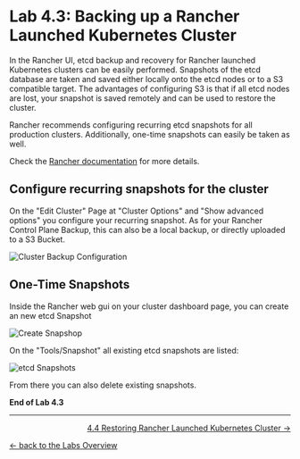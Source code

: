 # Lab 4.3: Backing up a Rancher Launched Kubernetes Cluster

In the Rancher UI, etcd backup and recovery for Rancher launched Kubernetes clusters can be easily performed. Snapshots of the etcd database are taken and saved either locally onto the etcd nodes or to a S3 compatible target. The advantages of configuring S3 is that if all etcd nodes are lost, your snapshot is saved remotely and can be used to restore the cluster.

Rancher recommends configuring recurring etcd snapshots for all production clusters. Additionally, one-time snapshots can easily be taken as well.

Check the [Rancher documentation](https://rancher.com/docs/rancher/v2.x/en/cluster-admin/backing-up-etcd/) for more details.

## Configure recurring snapshots for the cluster

On the "Edit Cluster" Page at "Cluster Options" and "Show advanced options" you configure your recurring snapshot. As for your Rancher Control Plane Backup, this can also be a local backup, or directly uploaded to a S3 Bucket.


![Cluster Backup Configuration](../resources/images/clusterbackup.png)


## One-Time Snapshots


Inside the Rancher web gui on your cluster dashboard page, you can create an new etcd Snapshot

![Create Snapshop](../resources/images/createsnapshot.png)

On the "Tools/Snapshot" all existing etcd snapshots are listed:

![etcd Snapshots](../resources/images/snapshotlist.png)

From there you can also delete existing snapshots.

**End of Lab 4.3**

---

<p width="100px" align="right"><a href="44_restorecluster.md">4.4 Restoring Rancher Launched Kubernetes Cluster →</a></p>

[← back to the Labs Overview](../README.md)
